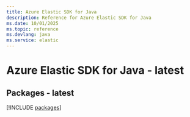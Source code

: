 ```yaml
---
title: Azure Elastic SDK for Java
description: Reference for Azure Elastic SDK for Java
ms.date: 10/01/2025
ms.topic: reference
ms.devlang: java
ms.service: elastic
---
```

# Azure Elastic SDK for Java - latest
## Packages - latest
[!INCLUDE [packages](elastic-index.md)]
